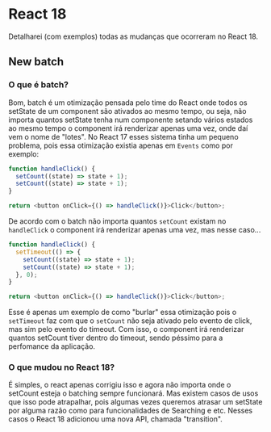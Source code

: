 # React 18

Detalharei (com exemplos) todas as mudanças que ocorreram no React 18.

## New batch

### O que é batch?

Bom, batch é um otimização pensada pelo time do React onde todos os setState de um component são ativados ao mesmo tempo, ou seja, não importa quantos setState tenha num componente setando vários estados ao mesmo tempo o component irá renderizar apenas uma vez, onde daí vem o nome de "lotes". No React 17 esses sistema tinha um pequeno problema, pois essa otimização existia apenas em <code>Events</code> como por exemplo:

```js
function handleClick() {
  setCount((state) => state + 1);
  setCount((state) => state + 1);
}

return <button onClick={() => handleClick()}>Click</button>;
```

De acordo com o batch não importa quantos <code>setCount</code> existam no <code>handleClick</code> o component irá renderizar apenas uma vez, mas nesse caso...

```js
function handleClick() {
  setTimeout(() => {
    setCount((state) => state + 1);
    setCount((state) => state + 1);
  }, 0);
}

return <button onClick={() => handleClick()}>Click</button>;
```

Esse é apenas um exemplo de como "burlar" essa otimização pois o <code>setTimeout</code> faz com que o <code>setCount</code> não seja ativado pelo evento de click, mas sim pelo evento do timeout. Com isso, o component irá renderizar quantos setCount tiver dentro do timeout, sendo péssimo para a perfomance da aplicação.

### O que mudou no React 18?

É simples, o react apenas corrigiu isso e agora não importa onde o setCount esteja o batching sempre funcionará. Mas existem casos de usos que isso pode atrapalhar, pois algumas vezes queremos atrasar um setState por alguma razão como para funcionalidades de Searching e etc. Nesses casos o React 18 adicionou uma nova API, chamada "transition".

